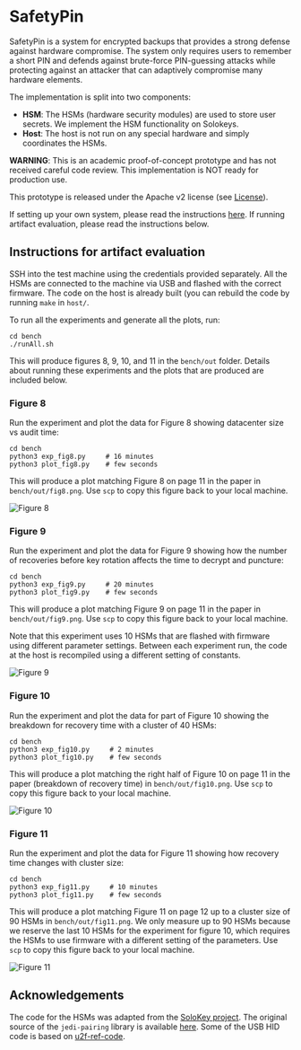 # SafetyPin

SafetyPin is a system for encrypted backups that provides a strong defense against hardware compromise. The system only requires users to remember a short PIN and defends against brute-force PIN-guessing attacks while protecting against an attacker that can adaptively compromise many hardware elements. 

The implementation is split into two components:
- **HSM**: The HSMs (hardware security modules) are used to store user secrets. We implement the HSM functionality on Solokeys.
- **Host**: The host is not run on any special hardware and simply coordinates the HSMs.

**WARNING**: This is an academic proof-of-concept prototype and has not received careful code review. This implementation is NOT ready for production use.

This prototype is released under the Apache v2 license (see [License](#license)).

If setting up your own system, please read the instructions [here](#setup). If running artifact evaluation, please read the instructions below.

## Instructions for artifact evaluation

SSH into the test machine using the credentials provided separately. All the HSMs are connected to the machine via USB and flashed with the correct firmware. The code on the host is already built (you can rebuild the code by running `make` in `host/`.

To run all the experiments and generate all the plots, run:
 ```
cd bench
./runAll.sh
```

This will produce figures 8, 9, 10, and 11 in the `bench/out` folder. Details about running these experiments and the plots that are produced are included below.

### Figure 8

Run the experiment and plot the data for Figure 8 showing datacenter size vs audit time:

```
cd bench
python3 exp_fig8.py     # 16 minutes 
python3 plot_fig8.py    # few seconds
```

This will produce a plot matching Figure 8 on page 11 in the paper in `bench/out/fig8.png`. Use `scp` to copy this figure back to your local machine.

![](https://github.com/edauterman/SafetyPin/bench/ref/fig8.png "Figure 8")

### Figure 9 

Run the experiment and plot the data for Figure 9 showing how the number of recoveries before key rotation affects the time to decrypt and puncture:

```
cd bench
python3 exp_fig9.py     # 20 minutes
python3 plot_fig9.py    # few seconds
```

This will produce a plot matching Figure 9 on page 11 in the paper in `bench/out/fig9.png`. Use `scp` to copy this figure back to your local machine.

Note that this experiment uses 10 HSMs that are flashed with firmware using different parameter settings. Between each experiment run, the code at the host is recompiled using a different setting of constants.

![](https://github.com/edauterman/SafetyPin/bench/ref/fig9.png "Figure 9")

### Figure 10

Run the experiment and plot the data for part of Figure 10 showing the breakdown for recovery time with a cluster of 40 HSMs:

```
cd bench
python3 exp_fig10.py     # 2 minutes
python3 plot_fig10.py    # few seconds
```

This will produce a plot matching the right half of Figure 10 on page 11 in the paper (breakdown of recovery time) in `bench/out/fig10.png`. Use `scp` to copy this figure back to your local machine.

![](https://github.com/edauterman/SafetyPin/bench/ref/fig10.png "Figure 10")

### Figure 11

Run the experiment and plot the data for Figure 11 showing how recovery time changes with cluster size:

```
cd bench
python3 exp_fig11.py     # 10 minutes
python3 plot_fig11.py    # few seconds
```

This will produce a plot matching Figure 11 on page 12 up to a cluster size of 90 HSMs in `bench/out/fig11.png`. We only measure up to 90 HSMs because we reserve the last 10 HSMs for the experiment for figure 10, which requires the HSMs to use firmware with a different setting of the parameters. Use `scp` to copy this figure back to your local machine.

![](https://github.com/edauterman/SafetyPin/bench/ref/fig11.png "Figure 11")

## Acknowledgements
The code for the HSMs was adapted from the [SoloKey project](https://github.com/solokeys/solo).
The original source of the `jedi-pairing` library is available [here](https://github.com/ucbrise/jedi-pairing). Some of the USB HID code is based on [u2f-ref-code](https://github.com/google/u2f-ref-code).

